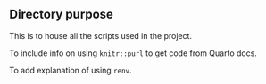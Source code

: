 ## Directory purpose

This is to house all the scripts used in the project.

To include info on using `knitr::purl` to get code from Quarto docs.

To add explanation of using `renv`.